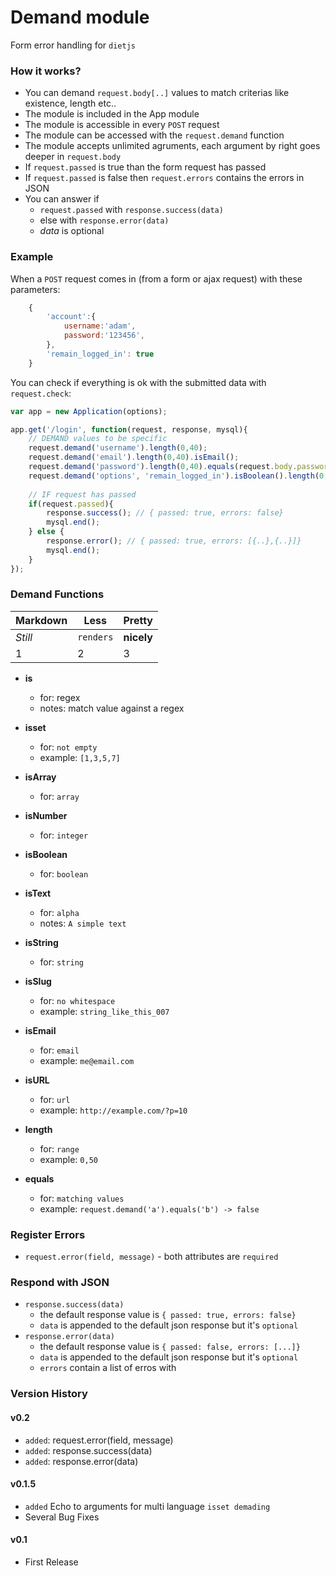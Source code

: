 # Demand module
Form error handling for `dietjs`

### How it works?
- You can demand `request.body[..]` values to match criterias like existence, length etc.. 
- The module is included in the App module
- The module is accessible in every `POST` request
- The module can be accessed with the `request.demand` function
- The module accepts unlimited agruments, each argument by right goes deeper in `request.body`
- If `request.passed` is true than the form request has passed
- If `request.passed` is false then `request.errors` contains the errors in JSON
- You can answer if 
	- `request.passed` with `response.success(data)`
	- else with `response.error(data)` 
	- *data* is optional

### Example
When a `POST` request comes in (from a form or ajax request) with these parameters:
```javascript
	{
		'account':{
			username:'adam',
			password:'123456',
		},
		'remain_logged_in': true
	}
```
You can check if everything is ok with the submitted data with `request.check`:
```javascript
var app = new Application(options);

app.get('/login', function(request, response, mysql){
	// DEMAND values to be specific
	request.demand('username').length(0,40);
	request.demand('email').length(0,40).isEmail();
	request.demand('password').length(0,40).equals(request.body.password_again);
	request.demand('options', 'remain_logged_in').isBoolean().length(0,1);
	
	// IF request has passed 
	if(request.passed){ 
		response.success(); // { passed: true, errors: false}
		mysql.end();
	} else {
		response.error(); // { passed: true, errors: [{..},{..}]}
		mysql.end();
	}
});
```

### Demand Functions


Markdown | Less | Pretty
--- | --- | ---
*Still* | `renders` | **nicely**
1 | 2 | 3


- **is**			
	- for: regex			
	- notes: match value against a regex
	
- **isset**		
	- for: `not empty`
	- example: `[1,3,5,7]`
	
- **isArray**			
	- for: `array`	
		
- **isNumber**		
	- for: `integer`
	
- **isBoolean**		
	- for: `boolean`
	
- **isText**		
	- for: `alpha`			
	- notes: `A simple text`
	
- **isString**		
	- for: `string`
	
- **isSlug** 		
	- for: `no whitespace`	
	- example: `string_like_this_007`
	
- **isEmail**		
	- for: `email`		
	- example: `me@email.com`
	
- **isURL**			
	- for: `url`				
	- example: `http://example.com/?p=10`
	
- **length**		
	- for: `range`			
	- example: `0,50`
	
- **equals**		
	- for: `matching values`			
	- example: `request.demand('a').equals('b') -> false`

### Register Errors
- `request.error(field, message)` - both attributes are `required`

### Respond with JSON
- `response.success(data)` 
	- the default response value is `{ passed: true, errors: false}`
  	- `data` is appended to the default json response but it's `optional`
- `response.error(data)` 
	- the default response value is `{ passed: false, errors: [...]}`
  	- `data` is appended to the default json response but it's `optional`
  	- `errors` contain a list of erros with
  	

### Version History
#### v0.2
- `added`: request.error(field, message) 
- `added`: response.success(data) 
- `added`: response.error(data) 

#### v0.1.5 
- `added` Echo to arguments for multi language `isset demading`
- Several Bug Fixes

#### v0.1
- First Release